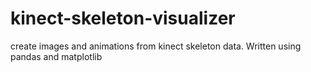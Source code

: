 # kinect-skeleton-visualizer
create images and animations from kinect skeleton data. Written using pandas and matplotlib
